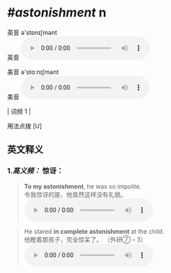 # ***\#astonishment*** n
英音 ə'stɒnɪʃmənt  
英音
<audio src="./media/astonishment-B.aac" controls="controls"></audio>

美音 ə'stɑːnɪʃmənt  
美音
<audio src="./media/astonishment.aac" controls="controls"></audio>



| 词频 1 |  

用法点拨  [U]

英文释义
---
### 1.*高义频：* **惊讶：**  

 > **To my astonishment**, he was so impolite.   
 > 令我惊讶的是，他竟然这样没有礼貌。    
<audio src="./media/1-astonishment.aac" controls="controls"></audio>

 > He stared **in complete astonishment** at the child.    
 > 他瞪着那孩子，完全惊呆了。  （外研⑦ – 3）  
<audio src="./media/2-astonishment.aac" controls="controls"></audio>


